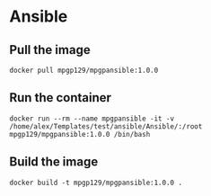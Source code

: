 # Ansible

## Pull the image
`docker pull mpgp129/mpgpansible:1.0.0`

## Run the container
`docker run --rm --name mpgpansible -it -v /home/alex/Templates/test/ansible/Ansible/:/root  mpgp129/mpgpansible:1.0.0 /bin/bash`

## Build the image
`docker build -t mpgp129/mpgpansible:1.0.0 .`
